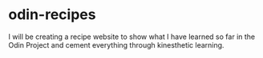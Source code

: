 # odin-recipes
I will be creating a recipe website to show what I have learned so far in the Odin Project
and cement everything through kinesthetic learning.
